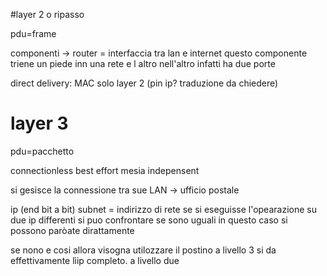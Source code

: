 #layer 2 o ripasso

pdu=frame

componenti -> router = interfaccia tra lan e internet
                questo componente triene un piede inn una rete e l altro nell'altro infatti ha due porte

direct delivery: MAC solo layer 2 (pin ip? traduzione da chiedere)

# layer 3

pdu=pacchetto

connectionless best effort mesia indepensent

si gesisce la connessione tra sue LAN  -> ufficio postale

ip (end bit a bit) subnet = indirizzo di rete
se si eseguisse l'opearazione su due ip differenti si puo confrontare se sono uguali
in questo caso si possono paròate dirattamente

se nono e cosi allora visogna utilozzare il postino
a livello 3 si da effettivamente lìip completo. a livello due 
